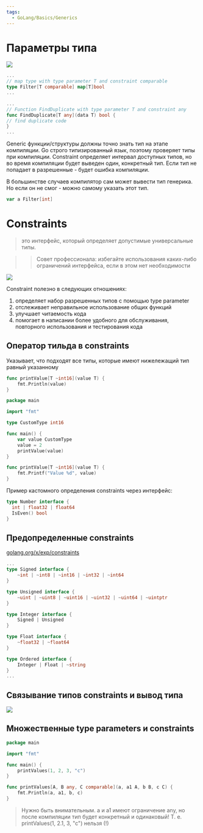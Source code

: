 ```yaml
---
tags:
  - GoLang/Basics/Generics
---
```

# Параметры типа

![](gen_001.png)

```go
...
// map type with type parameter T and constraint comparable
type Filter[T comparable] map[T]bool
...

...
// Function FindDuplicate with type parameter T and constraint any
func FindDuplicate[T any](data T) bool {
// find duplicate code
}
...
```

Generic функции/структуры должны точно знать тип на этапе компиляции. Go строго типизированный язык, поэтому проверяет типы при компиляции. Constraint определяет интервал доступных типов, но во время компиляции будет выведен один, конкретный тип. Если тип не попадает в разрешенные - будет ошибка компиляции.

В большинстве случаев компилятор сам может вывести тип генерика. Но если он не смог - можно самому указать этот тип. 

```go
var a Filter[int]
```

# Constraints

> это интерфейс, который определяет допустимые универсальные типы.

>> Совет профессионала: избегайте использования каких-либо ограничений интерфейса, если в этом нет необходимости

![](gen_002.png)

Constraint полезно в следующих отношениях:

1. определяет набор разрешенных типов с помощью type parameter
2. отслеживает неправильное использование общих функций
3. улучшает читаемость кода
4. помогает в написании более удобного для обслуживания, повторного использования и тестирования кода

## Оператор тильда в constraints

Указывает, что подходят все типы, которые имеют нижележащий тип равный указанному

```go
func printValue[T ~int16](value T) {   
    fmt.Println(value)  
}
```

```go
package main

import "fmt"

type CustomType int16

func main() {
	var value CustomType
	value = 2
	printValue(value)
}

func printValue[T ~int16](value T) {
	fmt.Printf("Value %d", value)
}
```

Пример кастомного определения constraints через интерфейс:

```go
type Number interface {  
  int | float32 | float64  
  IsEven() bool   
}
```

## Предопределенные constraints

[golang.org/x/exp/constraints](http://golang.org/x/exp/constraints)

```go
...
type Signed interface {
	~int | ~int8 | ~int16 | ~int32 | ~int64
}

type Unsigned interface {
	~uint | ~uint8 | ~uint16 | ~uint32 | ~uint64 | ~uintptr
}

type Integer interface {
	Signed | Unsigned
}

type Float interface {
	~float32 | ~float64
}

type Ordered interface {
	Integer | Float | ~string
}
...
```

## Связывание типов constraints и вывод типа

![](gen_003.png)

## Множественные type parameters и constraints

```go
package main

import "fmt"

func main() {
	printValues(1, 2, 3, "c")
}

func printValues[A, B any, C comparable](a, a1 A, b B, c C) {
	fmt.Println(a, a1, b, c)
}
```

> Нужно быть внимательным. a и a1 имеют ограничение any, но после компиляции тип будет конкретный и одинаковый! Т. е. printValues(1, 2.1, 3, "c") нельзя (!)

